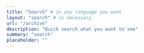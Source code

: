 ```yaml
---
title: "Search" # in any language you want
layout: "search" # is necessary
url: "/archive"
description: "Quick search what you want to see"
summary: "search"
placeholder: ""
---
```

